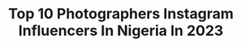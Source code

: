 ---
title: Top 10 Photographers Instagram Influencers In Nigeria In 2023
description: >-
  Find top photographers Instagram influencers in Nigeria in 2023. Most popular hashtags: #fashion #lagosphotographer #portrait #explorepage.
platform: Instagram
hits: 35
text_top: See the most popular Instagram profiles on inBeat.
text_bottom: Our search engine has 35 Instagram influencers like this in Nigeria for you to collaborate.
profiles:
  - username: "colormanola"
    fullname: >-
      𝕆𝕝𝕒 𝕊𝕡𝕖𝕔𝕥𝕖𝕣 🇨🇦
    bio: >-
      𝕲𝖊𝖒𝖎𝖓𝖎 🐐| Photographer: @ola_specter orange🧡 | you should check my highlights🧚🏽‍♂️ Paris❔
    location: "Nigeria"
    followers: 6067
    engagement: 1612
    commentsToLikes: 0.102817
    id: ck6u80kxqoqha0j714ny48adf
    verified: false
    hashtags: "#stayhome, #stayhealthy, #repost, #explorepage"
  - username: "pee_ashes"
    fullname: >-
      THABIGHEADEDBOYYD DOING TINX🦅
    bio: >-
      🇳🇬 🇹🇬 |Rapper🎤| Song Writer📝 | Photographer📸 Bookings:emmaechesi@gmail.com Dm for Collaborations 👉🏻👈🏻 Use the link below to access all my socials👇🏻
    location: "Nigeria"
    followers: 50743
    engagement: 394
    commentsToLikes: 0.219273
    id: ck0u69wwq1feb0i199xavjtwc
    verified: false
    hashtags: "#thabigheaded, #togolaisdumondeentier, #explorepage, #togolais"
  - username: "tosin.akinyemiju"
    fullname: >-
      Tosin Akinyemiju
    bio: >-
      Fashion Photographer. I’m inspired by color, light and story. All rights reserved. Email: tosin.akinyemiju@my.com
    location: "Nigeria"
    followers: 5555
    engagement: 437
    commentsToLikes: 0.059561
    id: ck5q3e7fokdhx0i11x05jqtjj
    verified: false
    hashtags: ""
  - username: "yomi.visuals"
    fullname: >-
      FINE BOY PHOTOGRAPHER😎🇳🇬
    bio: >-
      Celebrity Photographer🤤 Beauty | Portrait | Retoucher Wedding page: @yv.weddings NO REFUND! Yomi Photography and Visuals art studio✨ #yomivisuals
    location: "Nigeria"
    followers: 12280
    engagement: 665
    commentsToLikes: 0.042871
    id: ck8t6bjezczgq0j78wjy57fs5
    verified: false
    hashtags: "#yomivisuals, #dodgeandburn, #capture, #diane"
  - username: "ovia_reflex"
    fullname: >-
      Nigeria Based Photographer
    bio: >-
      Creative Director/ Photographer / Retoucher Bookings: Oviareflex3112@gmail.com WhatsApp: +2347055930290 Published Photographer Lightroom presets 🔗
    location: "Nigeria"
    followers: 15859
    engagement: 556
    commentsToLikes: 0.025037
    id: ck0w0uiuag3n90i197bxelsvm
    verified: false
    hashtags: "#stylist, #blue, #beautyphotographer, #birthday"
  - username: "khaleegraphy"
    fullname: >-
      DaNLaDi
    bio: >-
      Portrait + Wedding Photographer We burn incense, drink tea and create beautiful portraits of people! @khaleegraphyweddings
    location: "Nigeria"
    followers: 8348
    engagement: 451
    commentsToLikes: 0.065476
    id: ck8szwbstpyde0j78f92o27na
    verified: false
    hashtags: "#instagood, #naijabeauty, #instatag, #africa"
  - username: "arshavinjohn"
    fullname: >-
      Arshavin John
    bio: >-
      Wedding/ portrait photographer Wedding page @arshavinjohn_weddings Personal handle @arshavin__7 08085521009 Abuja Based
    location: "Nigeria"
    followers: 36693
    engagement: 473
    commentsToLikes: 0.012145
    id: ck5hg5y5o139l0i11g8nr9xkj
    verified: false
    hashtags: "#fashionafrica, #arewabride, #calltobar, #photographerinabuja"
  - username: "horlaroflagos"
    fullname: >-
      Bolarinwa Y.O
    bio: >-
      OLOUNJE EKO 🤟🏾 Local Guide 🥇 Photographer 🥈 Lifestyle|Fashion|Food Enthusiast 🥉 Media Strategist • Photography + Lifestyle = 💯😍❤️
    location: "Nigeria"
    followers: 27542
    engagement: 588
    commentsToLikes: 0.036266
    id: ck5c9qdqzbwuz0i111eypf4jw
    verified: false
    hashtags: "#fakelife, #badcommentsthemovie, #calltobar"
  - username: "officialjhay"
    fullname: >-
      JAY
    bio: >-
      🦅SOMEWHERE DREAMING PHOTOGRAPHER Photography is therapeutic. Wedding page @thejhayweddings
    location: "Nigeria"
    followers: 12118
    engagement: 794
    commentsToLikes: 0.063650
    id: ck6u26dmepzen0j712i4n3k2y
    verified: false
    hashtags: "#portharcourt, #agoodtime, #westafrica, #photooftheday"
  - username: "waltpictures_"
    fullname: >-
      Walter Dempster
    bio: >-
      Portrait / wedding photographer For info: 📩 waltpictures1@gmail.com 📞 07012168340
    location: "Nigeria"
    followers: 6906
    engagement: 622
    commentsToLikes: 0.023483
    id: ck5q769ng056g0i111sgqouu3
    verified: false
    hashtags: "#fashioneditorials, #beautyportrait, #portraitphotography, #portrait"
---